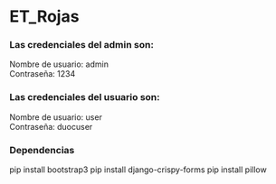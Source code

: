 # ET_Rojas

### Las credenciales del admin son:  
Nombre de usuario: admin  
Contraseña: 1234  

### Las credenciales del usuario son:  
Nombre de usuario: user  
Contraseña: duocuser  

### Dependencias
pip install bootstrap3
pip install django-crispy-forms
pip install pillow
